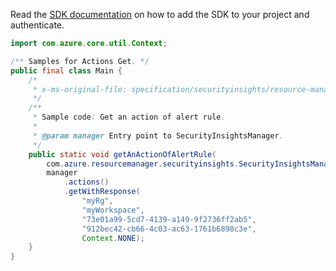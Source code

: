 Read the [SDK documentation](https://github.com/Azure/azure-sdk-for-java/blob/azure-resourcemanager-securityinsights_1.0.0-beta.3/sdk/securityinsights/azure-resourcemanager-securityinsights/README.md) on how to add the SDK to your project and authenticate.

```java
import com.azure.core.util.Context;

/** Samples for Actions Get. */
public final class Main {
    /*
     * x-ms-original-file: specification/securityinsights/resource-manager/Microsoft.SecurityInsights/preview/2022-01-01-preview/examples/actions/GetActionOfAlertRuleById.json
     */
    /**
     * Sample code: Get an action of alert rule.
     *
     * @param manager Entry point to SecurityInsightsManager.
     */
    public static void getAnActionOfAlertRule(
        com.azure.resourcemanager.securityinsights.SecurityInsightsManager manager) {
        manager
            .actions()
            .getWithResponse(
                "myRg",
                "myWorkspace",
                "73e01a99-5cd7-4139-a149-9f2736ff2ab5",
                "912bec42-cb66-4c03-ac63-1761b6898c3e",
                Context.NONE);
    }
}
```
